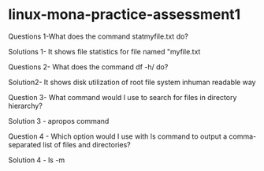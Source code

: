 # linux-mona-practice-assessment1




Questions 1-What does the command statmyfile.txt do?

Solutions 1- It shows file statistics for file named "myfile.txt

Questions 2- What does the command df -h/ do?

Solution2- It shows disk utilization of root file system inhuman readable way

Question 3- What command would I use to search for files in directory hierarchy?

Solution 3 - apropos command

Question 4 - Which option would I use with ls command to output a comma-separated list of files and directories?

Solution 4 - ls -m
